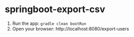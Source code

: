 # springboot-export-csv

1. Run the app: `gradle clean bootRun`
2. Open your browser: http://localhost:8080/export-users